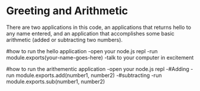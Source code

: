 # Greeting and Arithmetic

There are two applications in this code, an applications that returns hello to any name entered, and an application that accomplishes some basic arithmetic (added or subtracting two numbers).

#how to run the hello application
  -open your node.js repl
  -run module.exports(your-name-goes-here)
  -talk to your computer in excitement

#how to run the arithementic application
  -open your node.js repl
  -#Adding
    -run module.exports.add(number1, number2)
  -#subtracting
      -run module.exports.sub(number1, number2)
